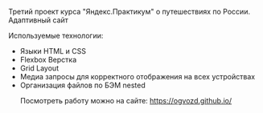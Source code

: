 Третий проект курса "Яндекс.Практикум" о путешествиях по России. Адаптивный сайт

Используемые технологии:
<ul>
<li>Языки HTML и CSS</li>
<li>Flexbox Верстка</li>
<li>Grid Layout</li>
<li>Медиа запросы для корректного отображения на всех устройствах</li>
<li>Организация файлов по БЭМ nested</li>

Посмотреть работу можно на сайте:
https://ogvozd.github.io/